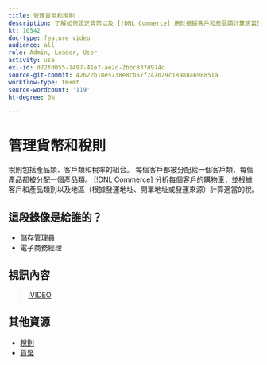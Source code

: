 ```yaml
---
title: 管理貨幣和稅則
description: 了解如何設定貨幣以及 [!DNL Commerce] 用於根據客戶和產品類計算適當的稅。
kt: 10542
doc-type: feature video
audience: all
role: Admin, Leader, User
activity: use
exl-id: d72fd055-1497-41e7-ae2c-2bbc837d974c
source-git-commit: 42622b18e5738e8cb57f247029c189884698851a
workflow-type: tm+mt
source-wordcount: '119'
ht-degree: 0%

---
```


# 管理貨幣和稅則

稅則包括產品類、客戶類和稅率的組合。 每個客戶都被分配給一個客戶類，每個產品都被分配一個產品類。 [!DNL Commerce] 分析每個客戶的購物車，並根據客戶和產品類別以及地區（根據發運地址、開單地址或發運來源）計算適當的稅。

## 這段錄像是給誰的？

- 儲存管理員
- 電子商務經理

## 視訊內容

>[!VIDEO](https://video.tv.adobe.com/v/343657?quality=12&learn=on)

## 其他資源

- [稅則](https://docs.magento.com/user-guide/tax/tax-rules.html)
- [貨幣](https://docs.magento.com/user-guide/stores/currency.html)
